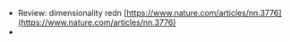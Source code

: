 - Review: dimensionality redn [https://www.nature.com/articles/nn.3776](https://www.nature.com/articles/nn.3776)
- 